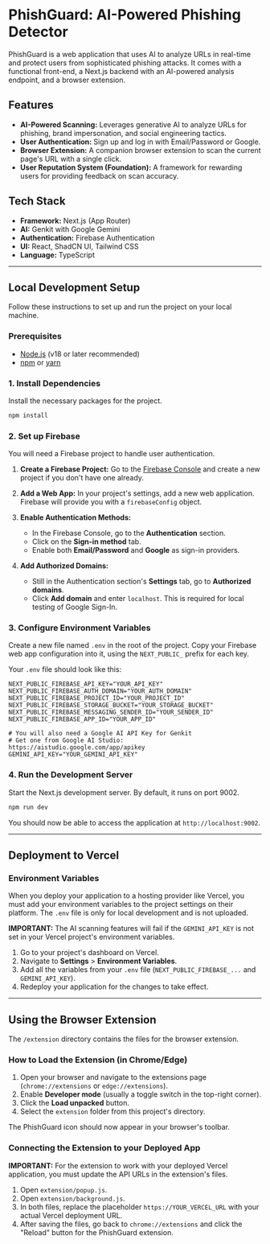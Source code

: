 # PhishGuard: AI-Powered Phishing Detector

PhishGuard is a web application that uses AI to analyze URLs in real-time and protect users from sophisticated phishing attacks. It comes with a functional front-end, a Next.js backend with an AI-powered analysis endpoint, and a browser extension.

## Features

-   **AI-Powered Scanning:** Leverages generative AI to analyze URLs for phishing, brand impersonation, and social engineering tactics.
-   **User Authentication:** Sign up and log in with Email/Password or Google.
-   **Browser Extension:** A companion browser extension to scan the current page's URL with a single click.
-   **User Reputation System (Foundation):** A framework for rewarding users for providing feedback on scan accuracy.

## Tech Stack

-   **Framework:** Next.js (App Router)
-   **AI:** Genkit with Google Gemini
-   **Authentication:** Firebase Authentication
-   **UI:** React, ShadCN UI, Tailwind CSS
-   **Language:** TypeScript

---

## Local Development Setup

Follow these instructions to set up and run the project on your local machine.

### Prerequisites

-   [Node.js](https://nodejs.org/) (v18 or later recommended)
-   [npm](https://www.npmjs.com/) or [yarn](https://yarnpkg.com/)

### 1. Install Dependencies

Install the necessary packages for the project.

```bash
npm install
```

### 2. Set up Firebase

You will need a Firebase project to handle user authentication.

1.  **Create a Firebase Project:** Go to the [Firebase Console](https://console.firebase.google.com/) and create a new project if you don't have one already.

2.  **Add a Web App:** In your project's settings, add a new web application. Firebase will provide you with a `firebaseConfig` object.

3.  **Enable Authentication Methods:**
    *   In the Firebase Console, go to the **Authentication** section.
    *   Click on the **Sign-in method** tab.
    *   Enable both **Email/Password** and **Google** as sign-in providers.

4.  **Add Authorized Domains:**
    *   Still in the Authentication section's **Settings** tab, go to **Authorized domains**.
    *   Click **Add domain** and enter `localhost`. This is required for local testing of Google Sign-In.

### 3. Configure Environment Variables

Create a new file named `.env` in the root of the project. Copy your Firebase web app configuration into it, using the `NEXT_PUBLIC_` prefix for each key.

Your `.env` file should look like this:

```
NEXT_PUBLIC_FIREBASE_API_KEY="YOUR_API_KEY"
NEXT_PUBLIC_FIREBASE_AUTH_DOMAIN="YOUR_AUTH_DOMAIN"
NEXT_PUBLIC_FIREBASE_PROJECT_ID="YOUR_PROJECT_ID"
NEXT_PUBLIC_FIREBASE_STORAGE_BUCKET="YOUR_STORAGE_BUCKET"
NEXT_PUBLIC_FIREBASE_MESSAGING_SENDER_ID="YOUR_SENDER_ID"
NEXT_PUBLIC_FIREBASE_APP_ID="YOUR_APP_ID"

# You will also need a Google AI API Key for Genkit
# Get one from Google AI Studio: https://aistudio.google.com/app/apikey
GEMINI_API_KEY="YOUR_GEMINI_API_KEY"
```

### 4. Run the Development Server

Start the Next.js development server. By default, it runs on port 9002.

```bash
npm run dev
```

You should now be able to access the application at `http://localhost:9002`.

---

## Deployment to Vercel

### Environment Variables

When you deploy your application to a hosting provider like Vercel, you must add your environment variables to the project settings on their platform. The `.env` file is only for local development and is not uploaded.

**IMPORTANT:** The AI scanning features will fail if the `GEMINI_API_KEY` is not set in your Vercel project's environment variables.

1.  Go to your project's dashboard on Vercel.
2.  Navigate to **Settings** > **Environment Variables**.
3.  Add all the variables from your `.env` file (`NEXT_PUBLIC_FIREBASE_...` and `GEMINI_API_KEY`).
4.  Redeploy your application for the changes to take effect.

---

## Using the Browser Extension

The `/extension` directory contains the files for the browser extension.

### How to Load the Extension (in Chrome/Edge)

1.  Open your browser and navigate to the extensions page (`chrome://extensions` or `edge://extensions`).
2.  Enable **Developer mode** (usually a toggle switch in the top-right corner).
3.  Click the **Load unpacked** button.
4.  Select the `extension` folder from this project's directory.

The PhishGuard icon should now appear in your browser's toolbar.

### Connecting the Extension to your Deployed App

**IMPORTANT:** For the extension to work with your deployed Vercel application, you must update the API URLs in the extension's files.

1.  Open `extension/popup.js`.
2.  Open `extension/background.js`.
3.  In both files, replace the placeholder `https://YOUR_VERCEL_URL` with your actual Vercel deployment URL.
4.  After saving the files, go back to `chrome://extensions` and click the "Reload" button for the PhishGuard extension.
